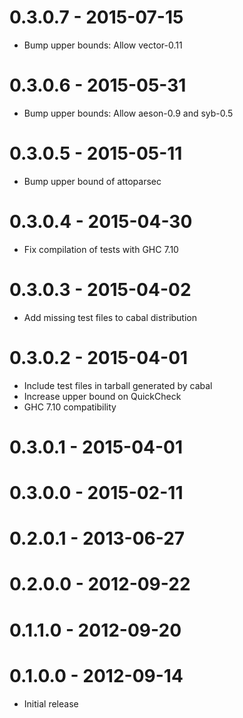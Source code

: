 # 0.3.0.7 - 2015-07-15

- Bump upper bounds: Allow vector-0.11

# 0.3.0.6 - 2015-05-31

- Bump upper bounds: Allow aeson-0.9 and syb-0.5

# 0.3.0.5 - 2015-05-11

- Bump upper bound of attoparsec

# 0.3.0.4 - 2015-04-30

- Fix compilation of tests with GHC 7.10

# 0.3.0.3 - 2015-04-02

- Add missing test files to cabal distribution

# 0.3.0.2 - 2015-04-01

- Include test files in tarball generated by cabal
- Increase upper bound on QuickCheck
- GHC 7.10 compatibility

# 0.3.0.1 - 2015-04-01

# 0.3.0.0 - 2015-02-11

# 0.2.0.1 - 2013-06-27

# 0.2.0.0 - 2012-09-22

# 0.1.1.0 - 2012-09-20

# 0.1.0.0 - 2012-09-14

- Initial release

